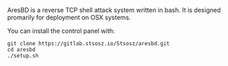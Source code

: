 AresBD is a reverse TCP shell attack system written in bash. 
It is designed promarily for deployment on OSX systems.

You can install the control panel with: 
```
git clone https://gitlab.stsosz.io/Stsosz/aresbd.git
cd aresbd
./setup.sh
```
